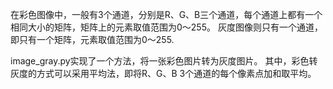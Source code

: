 在彩色图像中，一般有3个通道，分别是R、G、B三个通道，每个通道上都有一个相同大小的矩阵，矩阵上的元素取值范围为0～255。 
灰度图像则只有一个通道，即只有一个矩阵，元素取值范围为0～255. 

image_gray.py实现了一个方法，将一张彩色图片转为灰度图片。 
其中，彩色转灰度的方式可以采用平均法，即将R、G、B 3个通道的每个像素点加和取平均。



